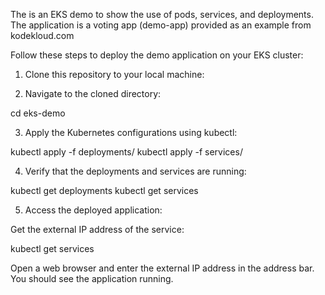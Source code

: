 The is an EKS demo to show the use of pods, services, and deployments. The application is a voting app (demo-app) provided as an example from kodekloud.com

Follow these steps to deploy the demo application on your EKS cluster:

1. Clone this repository to your local machine:

2. Navigate to the cloned directory:

cd eks-demo

3. Apply the Kubernetes configurations using kubectl:

kubectl apply -f deployments/
kubectl apply -f services/


4. Verify that the deployments and services are running:

kubectl get deployments
kubectl get services


5. Access the deployed application:

Get the external IP address of the service:

kubectl get services

Open a web browser and enter the external IP address in the address bar. You should see the application running.
